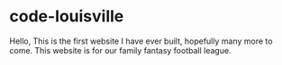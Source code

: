 # code-louisville
Hello,
This is the first website I have ever built, hopefully many more to come. 
This website is for our family fantasy football league.
